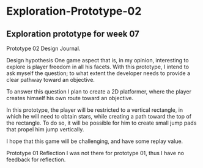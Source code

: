 # Exploration-Prototype-02
Exploration prototype for week 07
------------------------------------------------
Prototype 02 Design Journal.

Design hypothesis
One game aspect that is, in my opinion, interesting to explore is player freedom in all his facets. With this prototype, I intend to ask myself the question; to what extent the developer needs to provide a clear pathway toward an objective.

To answer this question I plan to create a 2D platformer, where the player creates himself his own route toward an objective.

In this prototype, the player will be restricted to a vertical rectangle, in which he will need to obtain stars, while creating a path toward the top of the rectangle. To do so, it will be possible for him to create small jump pads that propel him jump vertically.

I hope that this game will be challenging, and have some replay value.

Prototype 01 Reflection
I was not there for prototype 01, thus I have no feedback for reflection. 
